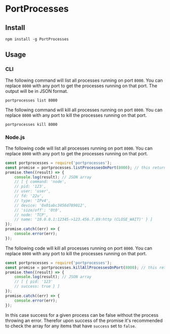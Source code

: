 # PortProcesses

## Install

    npm install -g PortProcesses

## Usage

### CLI

The following command will list all processes running on port `8000`. You can replace `8000` with any port to get the processes running on that port. The output will be in JSON format.

    portprocesses list 8000

The following command will kill all processes running on port `8000`. You can replace `8000` with any port to kill the processes running on that port.

    portprocesses kill 8000

### Node.js

The following code will list all processes running on port `8000`. You can replace `8000` with any port to get the processes running on that port.

```js
const portprocesses = require('portprocesses');
const promise = portprocesses.listProcessesOnPort(8000); // this returns a promise
promise.then((result) => {
	console.log(result); // JSON array
	// [ { command: 'node',
    // pid: '123',
    // user: 'user',
    // fd: '22u',
    // type: 'IPv4',
    // device: '0x01abc3456d789012',
    // 'size/off': '0t0',
    // node: 'TCP',
    // name: '10.0.0.1:12345->123.456.7.89:http (CLOSE_WAIT)' } ]
});
promise.catch((err) => {
	console.error(err);
});
```

The following code will kill all processes running on port `8000`. You can replace `8000` with any port to kill the processes running on that port.

```js
const portprocesses = require('portprocesses');
const promise = portprocesses.killAllProcessesOnPort(8000); // this returns a promise
promise.then((result) => {
	console.log(result); // JSON array
	// [ { pid: '123'
	// success: true } ]
});
promise.catch((err) => {
	console.error(err);
});
```

In this case success for a given process can be false without the process throwing an error. Therefor upon success of the promise it's recommended to check the array for any items that have `success` set to `false`.
